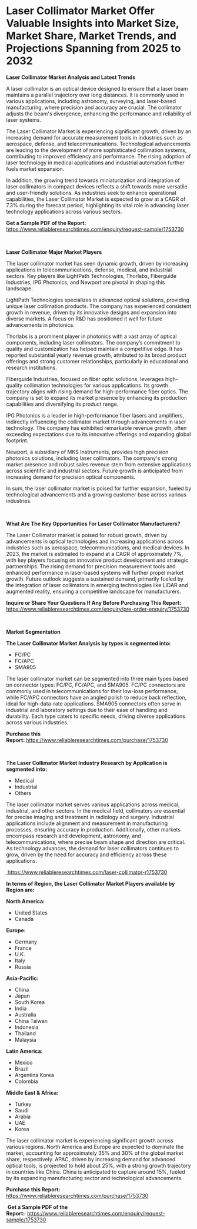 <p><h1>Laser Collimator Market Offer Valuable Insights into Market Size, Market Share, Market Trends, and Projections Spanning from 2025 to 2032</h1></p><p><strong>Laser Collimator Market Analysis and Latest Trends</strong></p>
<p><p>A laser collimator is an optical device designed to ensure that a laser beam maintains a parallel trajectory over long distances. It is commonly used in various applications, including astronomy, surveying, and laser-based manufacturing, where precision and accuracy are crucial. The collimator adjusts the beam's divergence, enhancing the performance and reliability of laser systems.</p><p>The Laser Collimator Market is experiencing significant growth, driven by an increasing demand for accurate measurement tools in industries such as aerospace, defense, and telecommunications. Technological advancements are leading to the development of more sophisticated collimation systems, contributing to improved efficiency and performance. The rising adoption of laser technology in medical applications and industrial automation further fuels market expansion.</p><p>In addition, the growing trend towards miniaturization and integration of laser collimators in compact devices reflects a shift towards more versatile and user-friendly solutions. As industries seek to enhance operational capabilities, the Laser Collimator Market is expected to grow at a CAGR of 7.3% during the forecast period, highlighting its vital role in advancing laser technology applications across various sectors.</p></p>
<p><strong>Get a Sample PDF of the Report:&nbsp;</strong> <a href="https://www.reliableresearchtimes.com/enquiry/request-sample/1753730?utm_campaign=2464&utm_medium=2&utm_source=Github&utm_content=ia&utm_term=17042025&utm_id=laser-collimator">https://www.reliableresearchtimes.com/enquiry/request-sample/1753730</a></p>
<p>&nbsp;</p>
<p><strong>Laser Collimator Major Market Players</strong></p>
<p><p>The laser collimator market has seen dynamic growth, driven by increasing applications in telecommunications, defense, medical, and industrial sectors. Key players like LightPath Technologies, Thorlabs, Fiberguide Industries, IPG Photonics, and Newport are pivotal in shaping this landscape.</p><p>LightPath Technologies specializes in advanced optical solutions, providing unique laser collimation products. The company has experienced consistent growth in revenue, driven by its innovative designs and expansion into diverse markets. A focus on R&D has positioned it well for future advancements in photonics.</p><p>Thorlabs is a prominent player in photonics with a vast array of optical components, including laser collimators. The company’s commitment to quality and customization has helped maintain a competitive edge. It has reported substantial yearly revenue growth, attributed to its broad product offerings and strong customer relationships, particularly in educational and research institutions.</p><p>Fiberguide Industries, focused on fiber optic solutions, leverages high-quality collimation technologies for various applications. Its growth trajectory aligns with rising demand for high-performance fiber optics. The company is set to expand its market presence by enhancing its production capabilities and diversifying its product range.</p><p>IPG Photonics is a leader in high-performance fiber lasers and amplifiers, indirectly influencing the collimator market through advancements in laser technology. The company has exhibited remarkable revenue growth, often exceeding expectations due to its innovative offerings and expanding global footprint.</p><p>Newport, a subsidiary of MKS Instruments, provides high precision photonics solutions, including laser collimators. The company's strong market presence and robust sales revenue stem from extensive applications across scientific and industrial sectors. Future growth is anticipated from increasing demand for precision optical components.</p><p>In sum, the laser collimator market is poised for further expansion, fueled by technological advancements and a growing customer base across various industries.</p></p>
<p>&nbsp;</p>
<p><strong>What Are The Key Opportunities For Laser Collimator Manufacturers?</strong></p>
<p><p>The Laser Collimator market is poised for robust growth, driven by advancements in optical technologies and increasing applications across industries such as aerospace, telecommunications, and medical devices. In 2023, the market is estimated to expand at a CAGR of approximately 7%, with key players focusing on innovative product development and strategic partnerships. The rising demand for precision measurement tools and enhanced performance in laser-based systems will further propel market growth. Future outlook suggests a sustained demand, primarily fueled by the integration of laser collimators in emerging technologies like LiDAR and augmented reality, ensuring a competitive landscape for manufacturers.</p></p>
<p><strong>Inquire or Share Your Questions If Any Before Purchasing This Report:</strong> <a href="https://www.reliableresearchtimes.com/enquiry/pre-order-enquiry/1753730?utm_campaign=2464&utm_medium=2&utm_source=Github&utm_content=ia&utm_term=17042025&utm_id=laser-collimator">https://www.reliableresearchtimes.com/enquiry/pre-order-enquiry/1753730</a></p>
<p>&nbsp;</p>
<p><strong>Market Segmentation</strong></p>
<p><strong>The Laser Collimator Market Analysis by types is segmented into:</strong></p>
<p><ul><li>FC/PC</li><li>FC/APC</li><li>SMA905</li></ul></p>
<p><p>The laser collimator market can be segmented into three main types based on connector types: FC/PC, FC/APC, and SMA905. FC/PC connectors are commonly used in telecommunications for their low-loss performance, while FC/APC connectors have an angled polish to reduce back reflection, ideal for high-data-rate applications. SMA905 connectors often serve in industrial and laboratory settings due to their ease of handling and durability. Each type caters to specific needs, driving diverse applications across various industries.</p></p>
<p><strong>Purchase this Report:&nbsp;</strong><a href="https://www.reliableresearchtimes.com/purchase/1753730?utm_campaign=2464&utm_medium=2&utm_source=Github&utm_content=ia&utm_term=17042025&utm_id=laser-collimator">https://www.reliableresearchtimes.com/purchase/1753730</a></p>
<p>&nbsp;</p>
<p><strong>The Laser Collimator Market Industry Research by Application is segmented into:</strong></p>
<p><ul><li>Medical</li><li>Industrial</li><li>Others</li></ul></p>
<p><p>The laser collimator market serves various applications across medical, industrial, and other sectors. In the medical field, collimators are essential for precise imaging and treatment in radiology and surgery. Industrial applications include alignment and measurement in manufacturing processes, ensuring accuracy in production. Additionally, other markets encompass research and development, astronomy, and telecommunications, where precise beam shape and direction are critical. As technology advances, the demand for laser collimators continues to grow, driven by the need for accuracy and efficiency across these applications.</p></p>
<p><a href="https://www.reliableresearchtimes.com/laser-collimator-r1753730?utm_campaign=2464&utm_medium=2&utm_source=Github&utm_content=ia&utm_term=17042025&utm_id=laser-collimator">&nbsp;https://www.reliableresearchtimes.com/laser-collimator-r1753730</a></p>
<p><strong>In terms of Region, the Laser Collimator Market Players available by Region are:</strong></p>
<p>
    <p> <strong> North America: </strong>
        <ul>
            <li>United States</li>
            <li>Canada</li>
        </ul>
        </p> 
    <p> <strong> Europe: </strong>
        <ul>
            <li>Germany</li>
            <li>France</li>
            <li>U.K.</li>
            <li>Italy</li>
            <li>Russia</li>
        </ul>
        </p> 
    <p> <strong> Asia-Pacific: </strong>
        <ul>
            <li>China</li>
            <li>Japan</li>
            <li>South Korea</li>
            <li>India</li>
            <li>Australia</li>
            <li>China Taiwan</li>
            <li>Indonesia</li>
            <li>Thailand</li>
            <li>Malaysia</li>
        </ul>
        </p> 
    <p> <strong> Latin America: </strong>
        <ul>
            <li>Mexico</li>
            <li>Brazil</li>
            <li>Argentina Korea</li>
            <li>Colombia</li>
        </ul>
        </p> 
    <p> <strong> Middle East & Africa: </strong>
        <ul>
            <li>Turkey</li>
            <li>Saudi</li>
            <li>Arabia</li>
            <li>UAE</li>
            <li>Korea</li>
        </ul>
    </p>
    </p>
<p><p>The laser collimator market is experiencing significant growth across various regions. North America and Europe are expected to dominate the market, accounting for approximately 35% and 30% of the global market share, respectively. APAC, driven by increasing demand for advanced optical tools, is projected to hold about 25%, with a strong growth trajectory in countries like China. China is anticipated to capture around 15%, fueled by its expanding manufacturing sector and technological advancements.</p></p>
<p><strong>Purchase this Report: </strong><a href="https://www.reliableresearchtimes.com/purchase/1753730?utm_campaign=2464&utm_medium=2&utm_source=Github&utm_content=ia&utm_term=17042025&utm_id=laser-collimator">https://www.reliableresearchtimes.com/purchase/1753730</a></p>
<p>&nbsp;<strong>Get a Sample PDF of the Report:&nbsp;&nbsp;</strong><a href="https://www.reliableresearchtimes.com/enquiry/request-sample/1753730?utm_campaign=2464&utm_medium=2&utm_source=Github&utm_content=ia&utm_term=17042025&utm_id=laser-collimator">https://www.reliableresearchtimes.com/enquiry/request-sample/1753730</a></p>
<p><strong></strong></p>
<p><p></p><p></p><p></p></p>